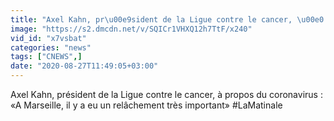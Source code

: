 ```yaml
---
title: "Axel Kahn, pr\u00e9sident de la Ligue contre le cancer, \u00e0 propos du coronavirus : \u00abA Marseille, il y a eu un rel\u00e2chement tr\u00e8s important\u00bb #LaMatinale"
image: "https://s2.dmcdn.net/v/SQICr1VHXQ12h7TtF/x240"
vid_id: "x7vsbat"
categories: "news"
tags: ["CNEWS",]
date: "2020-08-27T11:49:05+03:00"
---
```

Axel Kahn, président de la Ligue contre le cancer, à propos du coronavirus : «A Marseille, il y a eu un relâchement très important» #LaMatinale
